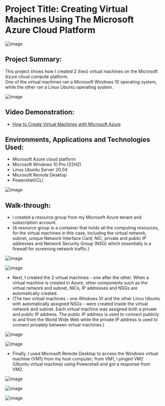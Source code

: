 <h1>Project Title: Creating Virtual Machines Using The Microsoft Azure Cloud Platform</h1>

![image](https://github.com/patrickoigwilo/My-CourseCareers-FinalExam-Project/assets/162601853/2d70d06c-1917-4cc8-a580-fa4cf4d9ed40)


<h2>Project Summary:</h2>
This project shows how I created 2 (two) virtual machines on the Microsoft Azure cloud compute platform.<br>
One of the virtual machines ran a Microsoft Windows 10 operating system, while the other ran a Linux Ubuntu operating system.


![image](https://github.com/patrickoigwilo/My-CourseCareers-FinalExam-Project/assets/162601853/eb29e7bb-2870-45ed-89bb-3339b32aa101)

<h2>Video Demonstration:</h2>

- [How to Create Virtual Machines with Microsoft Azure](https://vimeo.com/926466313/3d033e1abf?share=copy)

  
  
<h2>Environments, Applications and Technologies Used:</h2>

- Microsoft Azure cloud platform
- Microsoft Windows 10 Pro (22H2)
- Linux Ubuntu Server 20.04
- Microsoft Remote Desktop
- Powershell/CLI


![image](https://github.com/patrickoigwilo/My-CourseCareers-FinalExam-Project/assets/162601853/10e7ad4a-178b-4003-9737-a6c8befd30b2)



<h2>Walk-through:</h2>

- I created a resource group from my Microsoft Azure tenant and subscription account.
- (A resource group is a container that holds all the computing resources, for the virtual machines in this case, including the virtual network, subnet, unique Network Interface Card; NIC, private and public IP addresses and Network Security Group (NSG) which essentially is a firewall for screening network traffic.)

![image](https://github.com/patrickoigwilo/My-CourseCareers-FinalExam-Project/assets/162601853/9504575b-3e79-4d17-bf80-47fca22fe078)

![image](https://github.com/patrickoigwilo/My-CourseCareers-FinalExam-Project/assets/162601853/748181df-58ed-409f-9d48-29ed96578115)


- Next, I created the 2 virtual machines - one after the other. When a virtual machine is created in Azure, other components such as the virtual network and subnet, NICs, IP addresses and NSGs are automatically created.
- (The two virtual machines - one Windows 10 and the other Linux Ubuntu with automatically assigned NSGs - were created inside the virtual network and subnet. Each virtual machine was assigned both a private and public IP address. The public IP address is used to connect publicly to and from the World Wide Web while the private IP address is used to connect privately between virtual machines.)


![image](https://github.com/patrickoigwilo/My-CourseCareers-FinalExam-Project/assets/162601853/bd63885f-491b-4a23-a18b-a947487f94b2)

![image](https://github.com/patrickoigwilo/My-CourseCareers-FinalExam-Project/assets/162601853/39c82d5a-fa33-49bf-aaaa-9c4763a2b062)


- Finally, I used Microsoft Remote Desktop to access the Windows virtual machine (VM1) from my host computer; from VM1, I pinged VM2 (Ubuntu virtual machine) using Powershell and got a response from VM2.


![image](https://github.com/patrickoigwilo/My-CourseCareers-FinalExam-Project/assets/162601853/268c8f13-6992-4fad-b44c-49d0de938226)

![image](https://github.com/patrickoigwilo/My-CourseCareers-FinalExam-Project/assets/162601853/d43dec1b-1f6f-41bd-ab9c-d3d5ebf73eb1)

![image](https://github.com/patrickoigwilo/My-CourseCareers-FinalExam-Project/assets/162601853/cb070d4a-0dbb-4e2f-8ced-13fbb8a98368)


</br>









